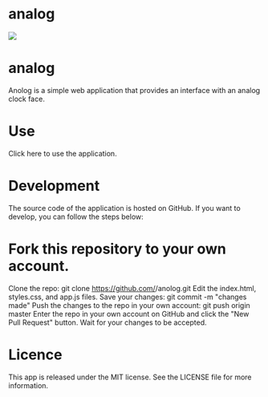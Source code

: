 # analog

<img src="gıf/GIF.gif" width="auto">


# analog
Anolog is a simple web application that provides an interface with an analog clock face.

# Use
Click here to use the application.

# Development
The source code of the application is hosted on GitHub. If you want to develop, you can follow the steps below:

# Fork this repository to your own account.
Clone the repo: git clone https://github.com/<your-username>/anolog.git
Edit the index.html, styles.css, and app.js files.
Save your changes: git commit -m "changes made"
Push the changes to the repo in your own account: git push origin master
Enter the repo in your own account on GitHub and click the "New Pull Request" button.
Wait for your changes to be accepted.

# Licence
This app is released under the MIT license. See the LICENSE file for more information.
